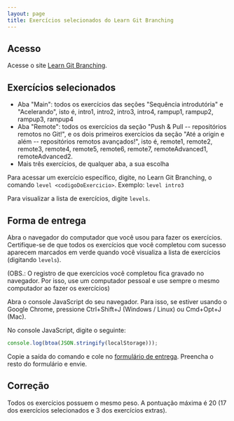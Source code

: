 ```yaml
---
layout: page
title: Exercícios selecionados do Learn Git Branching
---
```


## Acesso

Acesse o site [Learn Git Branching](https://learngitbranching.js.org/?locale=pt_BR).

## Exercícios selecionados

- Aba "Main": todos os exercícios das seções "Sequência introdutória" e "Acelerando", isto é, intro1, intro2, intro3, intro4, rampup1, rampup2, rampup3, rampup4
- Aba "Remote": todos os exercícios da seção "Push & Pull -- repositórios remotos no Git!", e os dois primeiros exercícios da seção "Até a origin e além -- repositórios remotos avançados!", isto é, remote1, remote2, remote3, remote4, remote5, remote6, remote7, remoteAdvanced1, remoteAdvanced2.
- Mais três exercícios, de qualquer aba, a sua escolha

Para acessar um exercício específico, digite, no Learn Git Branching, o comando `level <codigoDoExercicio>`. Exemplo: `level intro3`

Para visualizar a lista de exercícios, digite `levels`.

## Forma de entrega

Abra o navegador do computador que você usou para fazer os exercícios. Certifique-se de que todos os exercícios que você completou com sucesso aparecem marcados em verde quando você visualiza a lista de exercícios (digitando `levels`).

(OBS.: O registro de que exercícios você completou fica gravado no navegador. Por isso, use um computador pessoal e use sempre o mesmo computador ao fazer os exercícios)

Abra o console JavaScript do seu navegador. Para isso, se estiver usando o Google Chrome, pressione Ctrl+Shift+J (Windows / Linux) ou Cmd+Opt+J (Mac).

No console JavaScript, digite o seguinte:

```javascript
console.log(btoa(JSON.stringify(localStorage)));
```

Copie a saída do comando e cole no [formulário de entrega](https://goo.gl/forms/nDsrIz6PtQ4gwkIo1). Preencha o resto do formulário e envie.

## Correção

Todos os exercícios possuem o mesmo peso. A pontuação máxima é 20 (17 dos exercícios selecionados e 3 dos exercícios extras).
